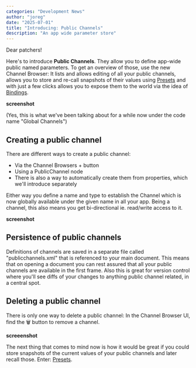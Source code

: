 ```yaml
---
categories: "Development News"
author: "joreg"
date: "2025-07-01"
title: "Introducing: Public Channels"
description: "An app wide parameter store"
---
```


Dear patchers!

Here's to introduce **Public Channels**. They allow you to define app-wide public named parameters. To get an overview of those, use the new Channel Browser: It lists and allows editing of all your public channels, allows you to store and re-call snapshots of their values using [Presets](../Introducing-Presets/index.md) and with just a few clicks allows you to expose them to the world via the idea of [Bindings](../Introducing-Bindings/index.md).  

**screenshot**

(Yes, this is what we've been talking about for a while now under the code name "Global Channels")

## Creating a public channel

There are different ways to create a public channel:
- Via the Channel Browsers + button
- Using a PublicChannel node
- There is also a way to automatically create them from properties, which we'll introduce separately

Either way you define a name and type to establish the Channel which is now globally available under the given name in all your app. Being a channel, this also means you get bi-directional ie. read/write access to it.

**screenshot**

## Persistence of public channels

Definitions of channels are saved in a separate file called "publicchannels.xml" that is referenced to your main document. This means that on opening a document you can rest assured that all your public channels are available in the first frame. Also this is great for version control where you'll see diffs of your changes to anything public channel related, in a central spot.

## Deleting a public channel

There is only one way to delete a public channel: In the Channel Browser UI, find the 🗑 button to remove a channel.

**screeenshot**

The next thing that comes to mind now is how it would be great if you could store snapshots of the current values of your public channels and later recall those. Enter: [Presets](../Introducing-Presets/index.md). 